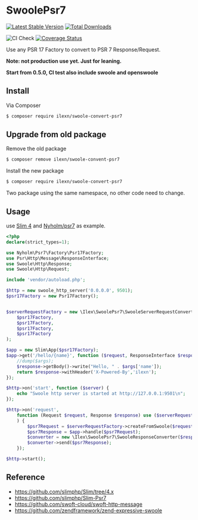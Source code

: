 # SwoolePsr7

[![Latest Stable Version](https://poser.pugx.org/ilexn/swoole-convert-psr7/v/stable)](https://packagist.org/packages/ilexn/swoole-convert-psr7)
[![Total Downloads](https://poser.pugx.org/ilexn/swoole-convert-psr7/downloads)](https://packagist.org/packages/ilexn/swoole-convert-psr7)

![CI Check](https://github.com/iLexN/swoole-psr7/workflows/CI%20Check/badge.svg)
[![Coverage Status](https://coveralls.io/repos/github/iLexN/swoole-psr7/badge.svg?branch=master)](https://coveralls.io/github/iLexN/swoole-psr7?branch=master)

Use any PSR 17 Factory to convert to PSR 7 Response/Request.

**Note: not production use yet. Just for leaning.**

**Start from 0.5.0, CI test also include swoole and openswoole**

## Install

Via Composer

``` bash
$ composer require ilexn/swoole-convert-psr7
```

## Upgrade from old package
Remove the old package
``` bash
$ composer remove ilexn/swoole-convent-psr7
```
Install the new package
``` bash
$ composer require ilexn/swoole-convert-psr7
```
Two package using the same namespace, no other code need to change.

## Usage
use [Slim 4](https://github.com/slimphp/Slim) and [Nyholm/psr7](https://github.com/Nyholm/psr7) as example.
``` php
<?php
declare(strict_types=1);

use Nyholm\Psr7\Factory\Psr17Factory;
use Psr\Http\Message\ResponseInterface;
use Swoole\Http\Response;
use Swoole\Http\Request;

include 'vendor/autoload.php';

$http = new swoole_http_server('0.0.0.0', 9501);
$psr17Factory = new Psr17Factory();


$serverRequestFactory = new \Ilex\SwoolePsr7\SwooleServerRequestConverter(
    $psr17Factory,
    $psr17Factory,
    $psr17Factory,
    $psr17Factory
);

$app = new Slim\App($psr17Factory);
$app->get('/hello/{name}', function ($request, ResponseInterface $response, $args) {
    //dump($args);
    $response->getBody()->write("Hello, " . $args['name']);
    return $response->withHeader('X-Powered-By','ilexn');
});

$http->on('start', function ($server) {
    echo "Swoole http server is started at http://127.0.0.1:9501\n";
});

$http->on('request',
    function (Request $request, Response $response) use ($serverRequestFactory , $app
    ) {
        $psr7Request = $serverRequestFactory->createFromSwoole($request);
        $psr7Response = $app->handle($psr7Request);
        $converter = new \Ilex\SwoolePsr7\SwooleResponseConverter($response);
        $converter->send($psr7Response);
    });

$http->start();

```

## Reference
- https://github.com/slimphp/Slim/tree/4.x
- https://github.com/slimphp/Slim-Psr7
- https://github.com/swoft-cloud/swoft-http-message
- https://github.com/zendframework/zend-expressive-swoole

